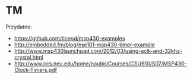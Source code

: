 # TM

Przydatne:
- https://github.com/ticepd/msp430-examples
- http://embedded.fm/blog/ese101-msp430-timer-example
- http://www.msp430launchpad.com/2012/03/using-aclk-and-32khz-crystal.html
- http://www.ccs.neu.edu/home/noubir/Courses/CSU610/S07/MSP430-Clock-Timers.pdf
